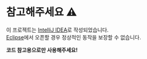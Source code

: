 # 참고해주세요 ⚠
이 프로젝트는 [IntelliJ IDEA](https://www.jetbrains.com/ko-kr/idea/)로 작성되었습니다.  
[Eclipse](https://www.eclipse.org/)에서 오픈할 경우 정상적인 동작을 보장할 수 없습니다.  

**코드 참고용으로만 사용해주세요!**